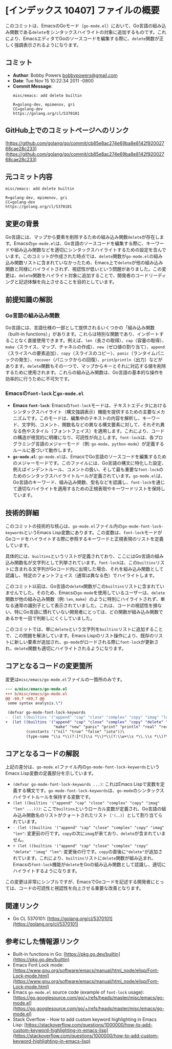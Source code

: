 # [インデックス 10407] ファイルの概要

このコミットは、EmacsのGoモード（`go-mode.el`）において、Go言語の組み込み関数である`delete`をシンタックスハイライトの対象に追加するものです。これにより、EmacsエディタでGoのソースコードを編集する際に、`delete`関数が正しく強調表示されるようになります。

## コミット

- **Author**: Bobby Powers <bobbypowers@gmail.com>
- **Date**: Tue Nov 15 10:22:34 2011 -0800
- **Commit Message**:
    ```
    misc/emacs: add delete builtin

    R=golang-dev, mpimenov, gri
    CC=golang-dev
    https://golang.org/cl/5370101
    ```

## GitHub上でのコミットページへのリンク

[https://github.com/golang/go/commit/cb85e8ac274e69ba8e8142f92002768cae28c233](https://github.com/golang/go/commit/cb85e8ac274e69ba8e8142f92002768cae28c233)

## 元コミット内容

```
misc/emacs: add delete builtin

R=golang-dev, mpimenov, gri
CC=golang-dev
https://golang.org/cl/5370101
```

## 変更の背景

Go言語には、マップから要素を削除するための組み込み関数`delete`が存在します。Emacsの`go-mode.el`は、Go言語のソースコードを編集する際に、キーワードや組み込み関数などを適切にシンタックスハイライトするための設定を含んでいます。このコミットが作成された時点では、`delete`関数が`go-mode.el`の組み込み関数リストに含まれていなかったため、Emacs上で`delete`が他の組み込み関数と同様にハイライトされず、視認性が低いという問題がありました。この変更は、`delete`関数をハイライト対象に追加することで、開発者のコードリーディングと記述体験を向上させることを目的としています。

## 前提知識の解説

### Go言語の組み込み関数

Go言語には、言語仕様の一部として提供されるいくつかの「組み込み関数（built-in functions）」があります。これらは特別な関数であり、インポートすることなく直接使用できます。例えば、`len`（長さの取得）、`cap`（容量の取得）、`make`（スライス、マップ、チャネルの作成）、`new`（ゼロ値の割り当て）、`append`（スライスへの要素追加）、`copy`（スライスのコピー）、`panic`（ランタイムパニックの発生）、`recover`（パニックからの回復）、`print`/`println`（出力）などがあります。`delete`関数もその一つで、マップからキーとそれに対応する値を削除するために使用されます。これらの組み込み関数は、Go言語の基本的な操作を効率的に行うために不可欠です。

### Emacsの`font-lock`と`go-mode.el`

*   **Emacs `font-lock`**: Emacsの`font-lock`モードは、テキストエディタにおけるシンタックスハイライト（構文強調表示）機能を提供するための主要なメカニズムです。このモードは、編集中のテキストの内容を解析し、キーワード、文字列、コメント、関数名などの異なる構文要素に対して、それぞれ異なる色やスタイル（フォントフェイス）を適用します。これにより、コードの構造が視覚的に明確になり、可読性が向上します。`font-lock`は、各プログラミング言語のメジャーモード（例: `go-mode`、`python-mode`）が定義するルールに基づいて動作します。
*   **`go-mode.el`**: `go-mode.el`は、EmacsでGo言語のソースコードを編集するためのメジャーモードです。このファイルには、Go言語の構文に特化した設定、例えばインデントルール、コメントの扱い、そして最も重要な`font-lock`のためのシンタックスハイライトルールが定義されています。`go-mode.el`は、Go言語のキーワード、組み込み関数、型名などを認識し、`font-lock`を通じて適切なハイライトを適用するための正規表現やキーワードリストを保持しています。

## 技術的詳細

このコミットの技術的な核心は、`go-mode.el`ファイル内の`go-mode-font-lock-keywords`というEmacs Lisp変数にあります。この変数は、`font-lock`モードがGoコードをハイライトする際に参照するキーワードと正規表現のリストを定義しています。

具体的には、`builtins`というリストが定義されており、ここにはGo言語の組み込み関数名が文字列として列挙されています。`font-lock`は、この`builtins`リストに含まれる文字列がGoコード内に出現した場合、それを組み込み関数として認識し、特定のフォントフェイス（通常は異なる色）でハイライトします。

このコミット以前は、Go言語の`delete`関数がこの`builtins`リストに含まれていませんでした。そのため、Emacsの`go-mode`を使用しているユーザーは、`delete`関数が他の組み込み関数（例: `len`, `make`）のように特別にハイライトされず、単なる通常の識別子として表示されていました。これは、コードの視認性を損ない、特にGo言語に慣れていない開発者にとっては、どの関数が組み込み関数であるかを一目で判断しにくくしていました。

このコミットでは、単に`delete`という文字列を`builtins`リストに追加することで、この問題を解決しています。Emacs Lispのリスト操作により、既存のリストに新しい要素が追加され、`go-mode`がロードされる際に`font-lock`が更新され、`delete`関数も適切にハイライトされるようになります。

## コアとなるコードの変更箇所

変更は`misc/emacs/go-mode.el`ファイルの一箇所のみです。

```diff
--- a/misc/emacs/go-mode.el
+++ b/misc/emacs/go-mode.el
@@ -69,7 +69,7 @@
 some syntax analysis.\")

 (defvar go-mode-font-lock-keywords
-  (let ((builtins '("append" "cap" "close" "complex" "copy" "imag" "len"\
+  (let ((builtins '("append" "cap" "close" "complex" "copy" "delete" "imag" "len"\
                     "make" "new" "panic" "print" "println" "real" "recover"))\
         (constants '("nil" "true" "false" "iota"))\
         (type-name "\\s *\\(?:[*(]\\s *\\)*\\(?:\\w+\\s *\\.\\s *\\)?\\(\\w+\\)")\

```

## コアとなるコードの解説

上記の差分は、`go-mode.el`ファイル内の`go-mode-font-lock-keywords`というEmacs Lisp変数の定義部分を示しています。

*   `(defvar go-mode-font-lock-keywords ...)`: これはEmacs Lispで変数を定義する構文です。`go-mode-font-lock-keywords`は、`go-mode`のシンタックスハイライトルールを保持する変数です。
*   `(let ((builtins '("append" "cap" "close" "complex" "copy" "imag" "len" ...)))`: ここで`builtins`というローカル変数が定義され、Go言語の組み込み関数名のリストがクォートされたリスト（`'(`...`)`）として割り当てられています。
*   `- (let ((builtins '("append" "cap" "close" "complex" "copy" "imag" "len"`: 変更前の行です。`copy`の次に`imag`が来ており、`delete`が含まれていません。
*   `+ (let ((builtins '("append" "cap" "close" "complex" "copy" "delete" "imag" "len"`: 変更後の行です。`copy`の直後に`"delete"`が追加されています。これにより、`builtins`リストに`delete`関数が組み込まれ、Emacsの`font-lock`機能が`delete`をGoの組み込み関数として認識し、適切にハイライトするようになります。

この変更は非常にシンプルですが、EmacsでGoコードを記述する開発者にとっては、コードの可読性と視認性を向上させる重要な改善となります。

## 関連リンク

*   Go CL 5370101: [https://golang.org/cl/5370101](https://golang.org/cl/5370101)

## 参考にした情報源リンク

*   Built-in functions in Go: [https://pkg.go.dev/builtin](https://pkg.go.dev/builtin)
*   Emacs Font Lock mode: [https://www.gnu.org/software/emacs/manual/html_node/elisp/Font-Lock-mode.html](https://www.gnu.org/software/emacs/manual/html_node/elisp/Font-Lock-mode.html)
*   Emacs `go-mode.el` source code (example of `font-lock` usage): [https://go.googlesource.com/go/+/refs/heads/master/misc/emacs/go-mode.el](https://go.googlesource.com/go/+/refs/heads/master/misc/emacs/go-mode.el)
*   Stack Overflow - How to add custom keyword highlighting in Emacs Lisp: [https://stackoverflow.com/questions/1000000/how-to-add-custom-keyword-highlighting-in-emacs-lisp](https://stackoverflow.com/questions/1000000/how-to-add-custom-keyword-highlighting-in-emacs-lisp)
